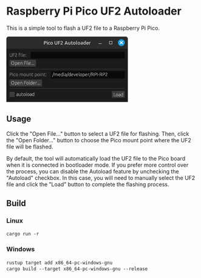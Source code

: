 # Raspberry Pi Pico UF2 Autoloader

This is a simple tool to flash a UF2 file to a Raspberry Pi Pico.

![img](./assets/app.png)


## Usage

Click the "Open File..." button to select a UF2 file for flashing. Then, click the "Open Folder..." button to choose the Pico mount point where the UF2 file will be flashed.

By default, the tool will automatically load the UF2 file to the Pico board when it is connected in bootloader mode. If you prefer more control over the process, you can disable the Autoload feature by unchecking the "Autoload" checkbox. In this case, you will need to manually select the UF2 file and click the "Load" button to complete the flashing process.

## Build

### Linux
```shell
cargo run -r
```

### Windows
```shell
rustup target add x86_64-pc-windows-gnu
cargo build --target x86_64-pc-windows-gnu --release
```
